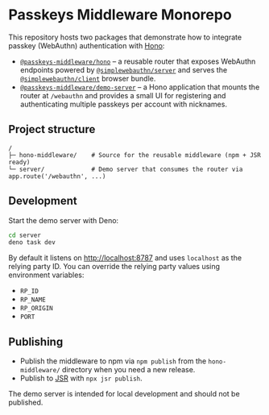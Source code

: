 # Passkeys Middleware Monorepo

This repository hosts two packages that demonstrate how to integrate passkey (WebAuthn) authentication with [Hono](https://hono.dev/):

- [`@passkeys-middleware/hono`](./hono-middleware) – a reusable router that exposes WebAuthn endpoints powered by [`@simplewebauthn/server`](https://github.com/MasterKale/SimpleWebAuthn) and serves the [`@simplewebauthn/client`](https://github.com/MasterKale/SimpleWebAuthn/tree/master/packages/client) browser bundle.
- [`@passkeys-middleware/demo-server`](./server) – a Hono application that mounts the router at `/webauthn` and provides a small UI for registering and authenticating multiple passkeys per account with nicknames.

## Project structure

```
/
├─ hono-middleware/    # Source for the reusable middleware (npm + JSR ready)
└─ server/             # Demo server that consumes the router via app.route('/webauthn', ...)
```

## Development

Start the demo server with Deno:

```bash
cd server
deno task dev
```

By default it listens on <http://localhost:8787> and uses `localhost` as the relying party ID. You can override the relying party values using environment variables:

- `RP_ID`
- `RP_NAME`
- `RP_ORIGIN`
- `PORT`

## Publishing

- Publish the middleware to npm via `npm publish` from the `hono-middleware/` directory when you need a new release.
- Publish to [JSR](https://jsr.io/) with `npx jsr publish`.

The demo server is intended for local development and should not be published.

